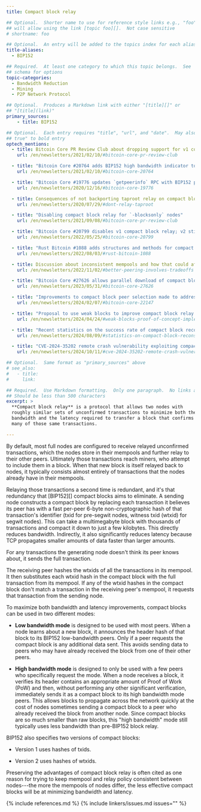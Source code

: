 ```yaml
---
title: Compact block relay

## Optional.  Shorter name to use for reference style links e.g., "foo"
## will allow using the link [topic foo][].  Not case sensitive
# shortname: foo

## Optional.  An entry will be added to the topics index for each alias
title-aliases:
  - BIP152

## Required.  At least one category to which this topic belongs.  See
## schema for options
topic-categories:
  - Bandwidth Reduction
  - Mining
  - P2P Network Protocol

## Optional.  Produces a Markdown link with either "[title][]" or
## "[title](link)"
primary_sources:
    - title: BIP152

## Optional.  Each entry requires "title", "url", and "date".  May also use "feature:
## true" to bold entry
optech_mentions:
  - title: Bitcoin Core PR Review Club about dropping support for v1 compact blocks
    url: /en/newsletters/2021/02/10/#bitcoin-core-pr-review-club

  - title: "Bitcoin Core #20764 adds BIP152 high bandwidth indicator to bitcoin-cli"
    url: /en/newsletters/2021/02/10/#bitcoin-core-20764

  - title: "Bitcoin Core #19776 updates `getpeerinfo` RPC with BIP152 peer status"
    url: /en/newsletters/2020/12/16/#bitcoin-core-19776

  - title: Consequences of not backporting taproot relay on compact block efficiency
    url: /en/newsletters/2020/07/29/#dont-relay-taproot

  - title: "Disabling compact block relay for `-blocksonly` nodes"
    url: /en/newsletters/2021/09/08/#bitcoin-core-pr-review-club

  - title: "Bitcoin Core #20799 disables v1 compact block relay; v2 still enabled"
    url: /en/newsletters/2022/05/25/#bitcoin-core-20799

  - title: "Rust Bitcoin #1088 adds structures and methods for compact blocks"
    url: /en/newsletters/2022/08/03/#rust-bitcoin-1088

  - title: Discussion about inconsistent mempools and how that could affect compact block relay
    url: /en/newsletters/2022/11/02/#better-peering-involves-tradeoffs

  - title: "Bitcoin Core #27626 allows parallel download of compact blocks from multiple peers"
    url: /en/newsletters/2023/05/31/#bitcoin-core-27626

  - title: "Improvements to compact block peer selection made to address block stalling attack"
    url: /en/newsletters/2024/02/07/#bitcoin-core-22147

  - title: "Proposal to use weak blocks to improve compact block relay when mempool policies diverge"
    url: /en/newsletters/2024/04/24/#weak-blocks-proof-of-concept-implementation

  - title: "Recent statistics on the success rate of compact block reconstruction"
    url: /en/newsletters/2024/08/09/#statistics-on-compact-block-reconstruction

  - title: "CVE-2024-35202 remote crash vulnerability exploiting compact block reconstruction"
    url: /en/newsletters/2024/10/11/#cve-2024-35202-remote-crash-vulnerability

## Optional.  Same format as "primary_sources" above
# see_also:
#   - title:
#     link:

## Required.  Use Markdown formatting.  Only one paragraph.  No links allowed.
## Should be less than 500 characters
excerpt: >
  **Compact block relay** is a protocol that allows two nodes with
  roughly similar sets of unconfirmed transactions to minimize both the
  bandwidth and the latency required to transfer a block that confirms
  many of those same transactions.

---
```


By default, most full nodes are configured to receive relayed
unconfirmed transactions, which the nodes store in their mempools and
further relay to their other peers.  Ultimately those transactions
reach miners, who attempt to include them in a block.  When that new
block is itself relayed back to nodes, it typically consists almost
entirely of transactions that the nodes already have in their mempools.

Relaying those transactions a second time is redundant, and it's that
redundancy that [BIP152][] compact blocks aims to eliminate.  A sending
node constructs a compact block by replacing each transaction it
believes its peer has with a fast per-peer 6-byte non-cryptographic hash
of that transaction's identifier (txid for pre-segwit nodes, witness
txid (wtxid) for segwit nodes).
This can take a multimegabyte block with thousands of
transactions and compact it down to just a few kilobytes.  This directly
reduces bandwidth.  Indirectly, it also significantly reduces latency
because TCP propagates smaller amounts of data faster than larger
amounts.

For any transactions the generating node doesn't think its peer knows
about, it sends the full transaction.

The receiving peer hashes the wtxids of all the transactions in its
mempool.  It then substitutes each wtxid hash in the compact block with
the full transaction from its mempool.  If any of the wtxid hashes in the
compact block don't match a transaction in the receiving peer's mempool,
it requests that transaction from the sending node.

To maximize both bandwidth and latency improvements, compact blocks can
be used in two different modes:

- **Low bandwidth mode** is designed to be used with most peers.  When a
  node learns about a new block, it announces the header hash of that
  block to its BIP152 low-bandwidth peers.  Only if a peer requests the
  compact block is any additional data sent.  This avoids sending data
  to peers who may have already received the block from one of their
  other peers.

- **High bandwidth mode** is designed to only be used with a few peers
  who specifically request the mode.  When a node receives a block, it
  verifies its header contains an appropriate amount of Proof of Work
  (PoW) and then, without performing any other significant verification,
  immediately sends it as a compact block to its high bandwidth mode
  peers.  This allows blocks to propagate across the network quickly at
  the cost of nodes sometimes sending a compact block to a peer who
  already received the block from another node.  Since compact blocks
  are so much smaller than raw blocks, this "high bandwidth" mode still
  typically uses less bandwidth than pre-BIP152 block relay.

BIP152 also specifies two versions of compact blocks:

- Version 1 uses hashes of txids.

- Version 2 uses hashes of wtxids.

Preserving the advantages of compact block relay is often cited as one
reason for trying to keep mempool and relay policy consistent between
nodes---the more the mempools of nodes differ, the less effective
compact blocks will be at minimizing bandwidth and latency.

{% include references.md %}
{% include linkers/issues.md issues="" %}
